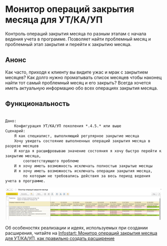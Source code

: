 # Монитор операций закрытия месяца для УТ/КА/УП

Контроль операций закрытия месяца по разным этапам с начала ведения учета в программе.
Позволяет найти проблемный месяц и проблемный этап закрытия и перейти к закрытию месяца.

## Анонс

Как часто, приходя к клиенту вы видите ужас и мрак с закрытием месяцев?
Как долго нужно проматывать список месяцев чтобы наконец найти тот самый проблемный месяц и его закрыть?
Всегда хочется иметь актуальную информацию обо всех операциях закрытия месяца.

## Функциональность

```

Дано: 
    Конфигурация УТ/КА/УП поколения *.4.5.* или выше
Сценарий:
    Я как специалист, выполняющий регулярное закрытие месяца
    Хочу увидеть состояние выполненных операций закрытия месяца в разрезе месяцев
    И когда я расшифровываю значение состояния я хочу быстро перейти к закрытию месяца,
        соответствующего проблеме
    И я хочу иметь возможность исключать полностью закрытые месяцы
    И я хочу иметь возможность исключать операции закрытия месяца,
        по которым не требовались действия за весь период ведения учета в программе.

```

![](preview.png)

Об особеностях реализации и идеях, используемых при создании расширения, читайте на [Infostart: Монитор операций закрытия месяца для УТ/КА/УП, как правильно создать расширение](https://infostart.ru/public/904943/)